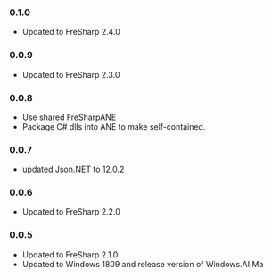 ### 0.1.0
- Updated to FreSharp 2.4.0

### 0.0.9
- Updated to FreSharp 2.3.0

### 0.0.8
- Use shared FreSharpANE
- Package C# dlls into ANE to make self-contained. 

### 0.0.7
- updated Json.NET to 12.0.2

### 0.0.6
- Updated to FreSharp 2.2.0

### 0.0.5
- Updated to FreSharp 2.1.0
- Updated to Windows 1809 and release version of Windows.AI.Ma